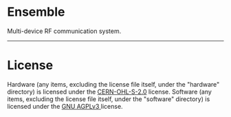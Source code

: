 # Ensemble
Multi-device RF communication system.

---
# License
Hardware (any items, excluding the license file itself, under the "hardware" directory) is licensed under the [CERN-OHL-S-2.0](https://choosealicense.com/licenses/cern-ohl-s-2.0/) license.
Software (any items, excluding the license file itself, under the "software" directory) is licensed under the [GNU AGPLv3 ](https://choosealicense.com/licenses/agpl-3.0/) license.
